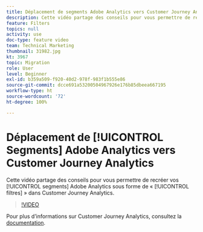 ```yaml
---
title: Déplacement de segments Adobe Analytics vers Customer Journey Analytics
description: Cette vidéo partage des conseils pour vous permettre de recréer vos segments Adobe Analytics sous forme de « filtres » dans Customer Journey Analytics.
feature: Filters
topics: null
activity: use
doc-type: feature video
team: Technical Marketing
thumbnail: 31982.jpg
kt: 3967
topic: Migration
role: User
level: Beginner
exl-id: b359a509-f920-40d2-978f-983f1b555e86
source-git-commit: dcce691a53200504967926e176b85dbeea667195
workflow-type: ht
source-wordcount: '72'
ht-degree: 100%

---
```


# Déplacement de [!UICONTROL Segments] Adobe Analytics vers Customer Journey Analytics

Cette vidéo partage des conseils pour vous permettre de recréer vos [!UICONTROL segments] Adobe Analytics sous forme de « [!UICONTROL filtres] » dans Customer Journey Analytics.

>[!VIDEO](https://video.tv.adobe.com/v/31982/?quality=12)

Pour plus d’informations sur Customer Journey Analytics, consultez la [documentation](https://docs.adobe.com/content/help/fr-FR/analytics-platform/using/cja-landing.html).
